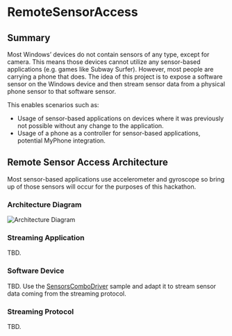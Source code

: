 # RemoteSensorAccess

## Summary

Most Windows’ devices do not contain sensors of any type, except for camera. This means those devices cannot utilize any sensor-based applications (e.g. games like Subway Surfer). However, most people are carrying a phone that does.
The idea of this project is to expose a software sensor on the Windows device and then stream sensor data from a physical phone sensor to that software sensor.

This enables scenarios such as:

-	Usage of sensor-based applications on devices where it was previously not possible without any change to the application.
-	Usage of a phone as a controller for sensor-based applications, potential MyPhone integration.

## Remote Sensor Access Architecture

Most sensor-based applications use accelerometer and gyroscope so bring up of those sensors will occur for the purposes of this hackathon.

### Architecture Diagram

![Architecture Diagram](Architecture_diagram.png)

### Streaming Application

TBD.

### Software Device

TBD. Use the [SensorsComboDriver](https://github.com/microsoft/Windows-driver-samples/tree/master/sensors/SensorsComboDriver) sample and adapt it to stream sensor data coming from the streaming protocol.

### Streaming Protocol

TBD.
